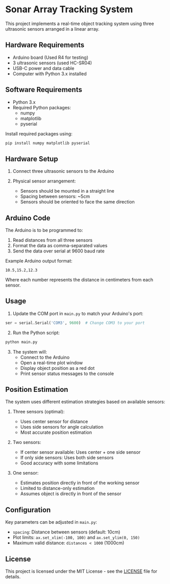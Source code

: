 # Sonar Array Tracking System

This project implements a real-time object tracking system using three ultrasonic sensors arranged in a linear array. 


## Hardware Requirements

- Arduino board (Used R4 for testing)
- 3 ultrasonic sensors (used HC-SR04)
- USB-C power and data cable
- Computer with Python 3.x installed

## Software Requirements

- Python 3.x
- Required Python packages:
  - numpy
  - matplotlib
  - pyserial

Install required packages using:
```bash
pip install numpy matplotlib pyserial
```

## Hardware Setup

1. Connect three ultrasonic sensors to the Arduino

2. Physical sensor arrangement:
   - Sensors should be mounted in a straight line
   - Spacing between sensors: ~5cm 
   - Sensors should be oriented to face the same direction

## Arduino Code

The Arduino is to be programmed to:
1. Read distances from all three sensors
2. Format the data as comma-separated values
3. Send the data over serial at 9600 baud rate

Example Arduino output format:
```
10.5,15.2,12.3
```
Where each number represents the distance in centimeters from each sensor.

## Usage

1. Update the COM port in `main.py` to match your Arduino's port:
```python
ser = serial.Serial('COM3', 9600)  # Change COM3 to your port
```

2. Run the Python script:
```bash
python main.py
```

3. The system will:
   - Connect to the Arduino
   - Open a real-time plot window
   - Display object position as a red dot
   - Print sensor status messages to the console

## Position Estimation

The system uses different estimation strategies based on available sensors:

1. Three sensors (optimal):
   - Uses center sensor for distance
   - Uses side sensors for angle calculation
   - Most accurate position estimation

2. Two sensors:
   - If center sensor available: Uses center + one side sensor
   - If only side sensors: Uses both side sensors
   - Good accuracy with some limitations

3. One sensor:
   - Estimates position directly in front of the working sensor
   - Limited to distance-only estimation
   - Assumes object is directly in front of the sensor

## Configuration

Key parameters can be adjusted in `main.py`:
- `spacing`: Distance between sensors (default: 10cm)
- Plot limits: `ax.set_xlim(-100, 100)` and `ax.set_ylim(0, 150)`
- Maximum valid distance: `distances < 1000` (1000cm)


## License

This project is licensed under the MIT License - see the [LICENSE](LICENSE) file for details.
